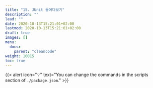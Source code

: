 ```yaml
---
title: "15. JUnit 들여다보기"
description: ""
lead: ""
date: 2020-10-13T15:21:01+02:00
lastmod: 2020-10-13T15:21:01+02:00
draft: true
images: []
menu:
  docs:
    parent: "cleancode"
weight: 10015
toc: true
---
```


{{< alert icon="💡" text="You can change the commands in the scripts section of `./package.json`." >}}
